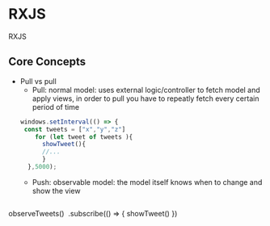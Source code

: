 # RXJS
RXJS
## Core Concepts
- Pull vs pull
  - Pull: normal model: uses external logic/controller to fetch model and apply views, in order to pull you have to repeatly fetch every certain period of time
  ```javascript
  windows.setInterval(() => {
   const tweets = ["x","y","z"]
      for (let tweet of tweets ){
        showTweet(){
        //...
        }
    },5000);
  ```
  - Push: observable model: the model itself knows when to change and show the view
  ```javascript
observeTweets()
  .subscribe(() => {
    showTweet()
  })
  ```
